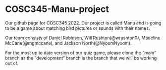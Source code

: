 # COSC345-Manu-project
Our github page for COSC345 2022. Our project is called Manu and is going to be a game about matching bird pictures or sounds with their names.

Our team consists of Daniel Robinson, Will Rushton(@wrushton0), Madeline McCane(@mgmccane), and Jackson North(@NyoomNyoom).

For the most up to date version of our quiz game, please clone the "main"
branch as the "development" branch is the branch that we will be working out of.
